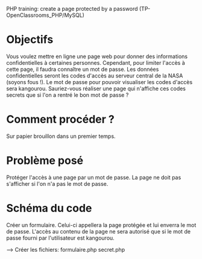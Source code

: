 PHP training: create a page protected by a password (TP-OpenClassrooms_PHP/MySQL)

# Objectifs
Vous voulez mettre en ligne une page web pour donner des informations confidentielles à certaines personnes. Cependant, pour limiter l'accès à cette page, il faudra connaître un mot de passe.
Les données confidentielles seront les codes d'accès au serveur central de la NASA (soyons fous !). Le mot de passe pour pouvoir visualiser les codes d'accès sera kangourou.
Sauriez-vous réaliser une page qui n'affiche ces codes secrets que si l'on a rentré le bon mot de passe ?

# Comment procéder ?
Sur papier brouillon dans un premier temps.

# Problème posé
Protéger l'accès à une page par un mot de passe. La page ne doit pas s'afficher si l'on n'a pas le mot de passe.

# Schéma du code
Créer un formulaire. Celui-ci appellera la page protégée et lui enverra le mot de passe.
L'accès au contenu de la page ne sera autorisé que si le mot de passe fourni par l'utilisateur est kangourou.

--> Créer les fichiers:
formulaire.php
secret.php
